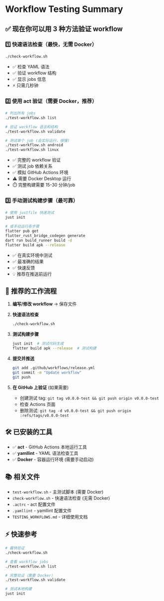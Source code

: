 # Workflow Testing Summary

## ✅ 现在你可以用 3 种方法验证 workflow

### 1️⃣ 快速语法检查（最快，无需 Docker）

```bash
./check-workflow.sh
```

- ✅ 检查 YAML 语法
- ✅ 验证 workflow 结构
- ✅ 显示 jobs 信息
- ⚡ 只需几秒钟

### 2️⃣ 使用 act 验证（需要 Docker，推荐）

```bash
# 列出所有 jobs
./test-workflow.sh list

# 验证 workflow 语法和结构
./test-workflow.sh validate

# 测试单个 job (会实际运行，很慢)
./test-workflow.sh android
./test-workflow.sh linux
```

- ✅ 完整的 workflow 验证
- ✅ 测试 job 依赖关系
- ✅ 模拟 GitHub Actions 环境
- ⚠️ 需要 Docker Desktop 运行
- ⏱️ 完整构建需要 15-30 分钟/job

### 3️⃣ 手动测试构建步骤（最可靠）

```bash
# 使用 justfile 快速测试
just init

# 或手动运行各步骤
flutter pub get
flutter_rust_bridge_codegen generate
dart run build_runner build -d
flutter build apk --release
```

- ✅ 在真实环境中测试
- ✅ 最准确的结果
- ✅ 快速反馈
- 💡 推荐在推送前运行

## 📝 推荐的工作流程

1. **编写/修改 workflow** → 保存文件

2. **快速语法检查**
   ```bash
   ./check-workflow.sh
   ```

3. **测试构建步骤**
   ```bash
   just init  # 测试代码生成
   flutter build apk --release  # 测试构建
   ```

4. **提交并推送**
   ```bash
   git add .github/workflows/release.yml
   git commit -m "Update workflow"
   git push
   ```

5. **在 GitHub 上验证** (如果需要)
   - 创建测试 tag: `git tag v0.0.0-test && git push origin v0.0.0-test`
   - 检查 Actions 页面
   - 删除测试: `git tag -d v0.0.0-test && git push origin :refs/tags/v0.0.0-test`

## 🛠️ 已安装的工具

- ✅ **act** - GitHub Actions 本地运行工具
- ✅ **yamllint** - YAML 语法检查工具
- ✅ **Docker** - 容器运行环境 (需要手动启动)

## 📚 相关文件

- `test-workflow.sh` - 主测试脚本 (需要 Docker)
- `check-workflow.sh` - 快速语法检查 (无需 Docker)
- `.actrc` - act 配置文件
- `.yamllint` - yamllint 配置文件
- `TESTING_WORKFLOWS.md` - 详细使用文档

## ⚡ 快速参考

```bash
# 最快验证
./check-workflow.sh

# 查看 workflow jobs
./test-workflow.sh list

# 完整验证（需要 Docker）
./test-workflow.sh validate

# 测试本地构建
just init
```
